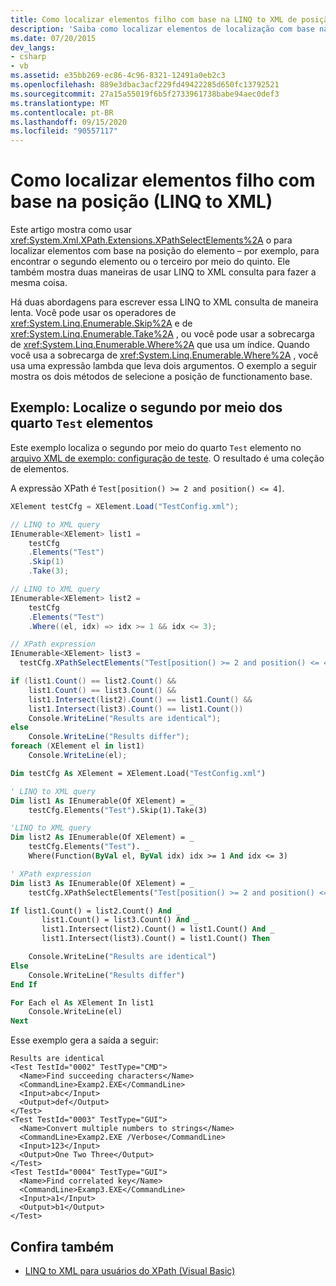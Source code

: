 ```yaml
---
title: Como localizar elementos filho com base na LINQ to XML de posição
description: 'Saiba como localizar elementos de localização com base na posição do elemento. Três métodos são mostrados: um que usa XPathEvaluate, dois que usam LINQ to XML consulta.'
ms.date: 07/20/2015
dev_langs:
- csharp
- vb
ms.assetid: e35bb269-ec86-4c96-8321-12491a0eb2c3
ms.openlocfilehash: 889e3dbac3acf229fd49422285d650fc13792521
ms.sourcegitcommit: 27a15a55019f6b5f2733961738babe94aec0def3
ms.translationtype: MT
ms.contentlocale: pt-BR
ms.lasthandoff: 09/15/2020
ms.locfileid: "90557117"
---
```

# <a name="how-to-find-child-elements-based-on-position-linq-to-xml"></a>Como localizar elementos filho com base na posição (LINQ to XML)

Este artigo mostra como usar <xref:System.Xml.XPath.Extensions.XPathSelectElements%2A> o para localizar elementos com base na posição do elemento – por exemplo, para encontrar o segundo elemento ou o terceiro por meio do quinto. Ele também mostra duas maneiras de usar LINQ to XML consulta para fazer a mesma coisa.

Há duas abordagens para escrever essa LINQ to XML consulta de maneira lenta. Você pode usar os operadores de <xref:System.Linq.Enumerable.Skip%2A> e de <xref:System.Linq.Enumerable.Take%2A> , ou você pode usar a sobrecarga de <xref:System.Linq.Enumerable.Where%2A> que usa um índice. Quando você usa a sobrecarga de <xref:System.Linq.Enumerable.Where%2A> , você usa uma expressão lambda que leva dois argumentos. O exemplo a seguir mostra os dois métodos de selecione a posição de functionamento base.

## <a name="example-find-the-second-through-the-fourth-test-elements"></a>Exemplo: Localize o segundo por meio dos quarto `Test` elementos

Este exemplo localiza o segundo por meio do quarto `Test` elemento no [arquivo XML de exemplo: configuração de teste](sample-xml-file-test-configuration.md). O resultado é uma coleção de elementos.

A expressão XPath é `Test[position() >= 2 and position() <= 4]`.

```csharp
XElement testCfg = XElement.Load("TestConfig.xml");

// LINQ to XML query
IEnumerable<XElement> list1 =
    testCfg
    .Elements("Test")
    .Skip(1)
    .Take(3);

// LINQ to XML query
IEnumerable<XElement> list2 =
    testCfg
    .Elements("Test")
    .Where((el, idx) => idx >= 1 && idx <= 3);

// XPath expression
IEnumerable<XElement> list3 =
  testCfg.XPathSelectElements("Test[position() >= 2 and position() <= 4]");

if (list1.Count() == list2.Count() &&
    list1.Count() == list3.Count() &&
    list1.Intersect(list2).Count() == list1.Count() &&
    list1.Intersect(list3).Count() == list1.Count())
    Console.WriteLine("Results are identical");
else
    Console.WriteLine("Results differ");
foreach (XElement el in list1)
    Console.WriteLine(el);
```

```vb
Dim testCfg As XElement = XElement.Load("TestConfig.xml")

' LINQ to XML query
Dim list1 As IEnumerable(Of XElement) = _
    testCfg.Elements("Test").Skip(1).Take(3)

'LINQ to XML query
Dim list2 As IEnumerable(Of XElement) = _
    testCfg.Elements("Test"). _
    Where(Function(ByVal el, ByVal idx) idx >= 1 And idx <= 3)

' XPath expression
Dim list3 As IEnumerable(Of XElement) = _
    testCfg.XPathSelectElements("Test[position() >= 2 and position() <= 4]")

If list1.Count() = list2.Count() And _
       list1.Count() = list3.Count() And _
       list1.Intersect(list2).Count() = list1.Count() And _
       list1.Intersect(list3).Count() = list1.Count() Then

    Console.WriteLine("Results are identical")
Else
    Console.WriteLine("Results differ")
End If

For Each el As XElement In list1
    Console.WriteLine(el)
Next
```

Esse exemplo gera a saída a seguir:

```output
Results are identical
<Test TestId="0002" TestType="CMD">
  <Name>Find succeeding characters</Name>
  <CommandLine>Examp2.EXE</CommandLine>
  <Input>abc</Input>
  <Output>def</Output>
</Test>
<Test TestId="0003" TestType="GUI">
  <Name>Convert multiple numbers to strings</Name>
  <CommandLine>Examp2.EXE /Verbose</CommandLine>
  <Input>123</Input>
  <Output>One Two Three</Output>
</Test>
<Test TestId="0004" TestType="GUI">
  <Name>Find correlated key</Name>
  <CommandLine>Examp3.EXE</CommandLine>
  <Input>a1</Input>
  <Output>b1</Output>
</Test>
```

## <a name="see-also"></a>Confira também

- [LINQ to XML para usuários do XPath (Visual Basic)](./comparison-xpath-linq-xml.md)
